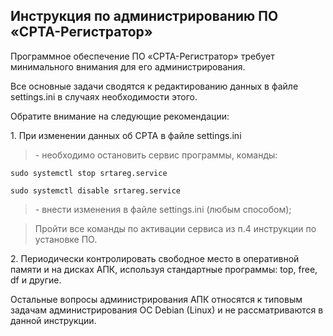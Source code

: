 ## Инструкция по администрированию ПО «СРТА-Регистратор»

Программное обеспечение ПО «СРТА-Регистратор» требует минимального
внимания для его администрирования.

Все основные задачи сводятся к редактированию данных в файле
settings.ini в случаях необходимости этого.

Обратите внимание на следующие рекомендации:

1\.  При изменении данных об СРТА в файле settings.ini

>\- необходимо остановить сервис программы, команды:

```
sudo systemctl stop srtareg.service

sudo systemctl disable srtareg.service
```
> \- внести изменения в файле settings.ini (любым способом);

> Пройти все команды по активации сервиса из п.4 инструкции по установке
> ПО.

2\.  Периодически контролировать свободное место в оперативной памяти и
    на дисках АПК, используя стандартные программы: top, free, df и другие.

Остальные вопросы администрирования АПК относятся к типовым задачам
администрирования ОС Debian (Linux) и не рассматриваются в данной
инструкции.

